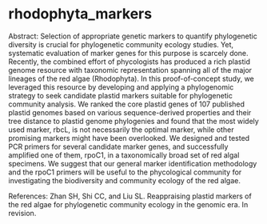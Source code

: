 # rhodophyta_markers
Abstract:
Selection of appropriate genetic markers to quantify phylogenetic diversity is crucial for phylogenetic community ecology studies. Yet, systematic evaluation of marker genes for this purpose is scarcely done. Recently, the combined effort of phycologists has produced a rich plastid genome resource with taxonomic representation spanning all of the major lineages of the red algae (Rhodophyta). In this proof-of-concept study, we leveraged this resource by developing and applying a phylogenomic strategy to seek candidate plastid markers suitable for phylogenetic community analysis. We ranked the core plastid genes of 107 published plastid genomes based on various sequence-derived properties and their tree distance to plastid genome phylogenies and found that the most widely used marker, rbcL, is not necessarily the optimal marker, while other promising markers might have been overlooked. We designed and tested PCR primers for several candidate marker genes, and successfully amplified one of them, rpoC1, in a taxonomically broad set of red algal specimens. We suggest that our general marker identification methodology and the rpoC1 primers will be useful to the phycological community for investigating the biodiversity and community ecology of the red algae.

References:
Zhan SH, Shi CC, and Liu SL. Reappraising plastid markers of the red algae for phylogenetic community ecology in the genomic era. In revision.
